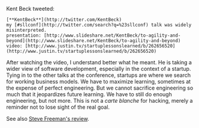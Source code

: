Kent Beck tweeted:

    [**KentBeck**](http://twitter.com/KentBeck)
    my [#sllconf](http://twitter.com/search?q=%23sllconf) talk was widely misinterpreted.
    presentation: [http://www.slideshare.net/KentBeck/to-agility-and-beyond](http://www.slideshare.net/KentBeck/to-agility-and-beyond)
    video: [http://www.justin.tv/startuplessonslearned/b/262656520](http://www.justin.tv/startuplessonslearned/b/262656520)

After watching the video, I understand better what he meant.  He is taking a
wider view of software development, especially in the context of a startup.
Tying in to the other talks at the conference, startups are where we search for
working business models.  We have to maximize learning, sometimes at the
expense of perfect engineering.  But we cannot sacrifice engineering so much
that it jeopardizes future learning.  We have to still do enough engineering,
but not more.  This is not a _carte blanche_ for hacking, merely a reminder
not to lose sight of the real goal.

See also
[Steve Freeman's review](http://www.m3p.co.uk/blog/2010/04/25/not-a-charter-for-hackers/).
